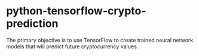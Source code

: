 # python-tensorflow-crypto-prediction
The primary objective is to use TensorFlow to create trained neural network models that will predict future cryptocurrency values.

